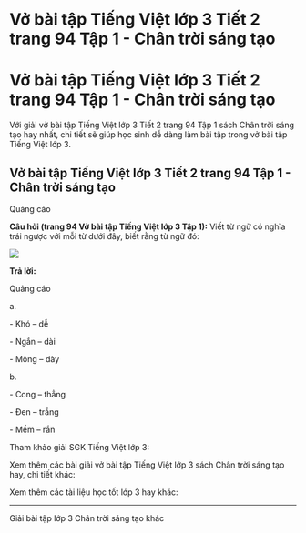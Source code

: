 # Vở bài tập Tiếng Việt lớp 3 Tiết 2 trang 94 Tập 1 - Chân trời sáng tạo

# Vở bài tập Tiếng Việt lớp 3 Tiết 2 trang 94 Tập 1 - Chân trời sáng tạo

Với giải vở bài tập Tiếng Việt lớp 3 Tiết 2 trang 94 Tập 1 sách Chân trời sáng tạo hay nhất, chi tiết sẽ giúp học sinh dễ dàng làm bài tập trong vở bài tập Tiếng Việt lớp 3.

## Vở bài tập Tiếng Việt lớp 3 Tiết 2 trang 94 Tập 1 - Chân trời sáng tạo

Quảng cáo

**Câu hỏi (trang 94 Vở bài tập Tiếng Việt lớp 3 Tập 1):** Viết từ ngữ có nghĩa trái ngược với mỗi từ dưới đây, biết rằng từ ngữ đó:

_![](https://vietjack.com/vbt-tieng-viet-3-ct/images/tiet-2-trang-94-1.PNG)_

**Trả lời:**

Quảng cáo

a.

\- Khó – dễ

\- Ngắn – dài

\- Mỏng – dày

b.

\- Cong – thẳng

\- Đen – trắng

\- Mềm – rắn

Tham khảo giải SGK Tiếng Việt lớp 3:

Xem thêm các bài giải vở bài tập Tiếng Việt lớp 3 sách Chân trời sáng tạo hay, chi tiết khác:

Xem thêm các tài liệu học tốt lớp 3 hay khác:

* * *

Giải bài tập lớp 3 Chân trời sáng tạo khác
